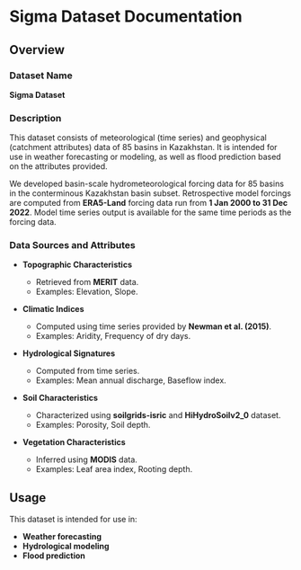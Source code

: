 # Sigma Dataset Documentation

## Overview

### Dataset Name
**Sigma Dataset**

### Description
This dataset consists of meteorological (time series) and geophysical (catchment attributes) data of 85 basins in Kazakhstan. It is intended for use in weather forecasting or modeling, as well as flood prediction based on the attributes provided.

We developed basin-scale hydrometeorological forcing data for 85 basins in the conterminous Kazakhstan basin subset. Retrospective model forcings are computed from **ERA5-Land** forcing data run from **1 Jan 2000 to 31 Dec 2022**. Model time series output is available for the same time periods as the forcing data.

### Data Sources and Attributes
- **Topographic Characteristics**
  - Retrieved from **MERIT** data.
  - Examples: Elevation, Slope.
  
- **Climatic Indices**
  - Computed using time series provided by **Newman et al. (2015)**.
  - Examples: Aridity, Frequency of dry days.

- **Hydrological Signatures**
  - Computed from time series.
  - Examples: Mean annual discharge, Baseflow index.

- **Soil Characteristics**
  - Characterized using **soilgrids-isric** and **HiHydroSoilv2_0** dataset.
  - Examples: Porosity, Soil depth.

- **Vegetation Characteristics**
  - Inferred using **MODIS** data.
  - Examples: Leaf area index, Rooting depth.

## Usage
This dataset is intended for use in:
- **Weather forecasting**
- **Hydrological modeling**
- **Flood prediction**
